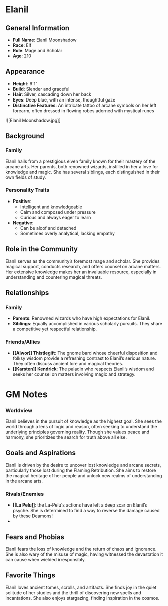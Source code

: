 # Elanil

## General Information
- **Full Name**: Elanil Moonshadow
- **Race**: Elf
- **Role**: Mage and Scholar
- **Age**: 210

## Appearance
- **Height**: 6'1"
- **Build**: Slender and graceful
- **Hair**: Silver, cascading down her back
- **Eyes**: Deep blue, with an intense, thoughtful gaze
- **Distinctive Features**: An intricate tattoo of arcane symbols on her left forearm, often dressed in flowing robes adorned with mystical runes

![[Elanil Moonshadow.jpg]]

## Background

### Family
Elanil hails from a prestigious elven family known for their mastery of the arcane arts. Her parents, both renowned wizards, instilled in her a love for knowledge and magic. She has several siblings, each distinguished in their own fields of study.

### Personality Traits
- **Positive**:
  - Intelligent and knowledgeable
  - Calm and composed under pressure
  - Curious and always eager to learn
- **Negative**:
  - Can be aloof and detached
  - Sometimes overly analytical, lacking empathy

## Role in the Community
Elanil serves as the community’s foremost mage and scholar. She provides magical support, conducts research, and offers counsel on arcane matters. Her extensive knowledge makes her an invaluable resource, especially in understanding and countering magical threats.

## Relationships

### Family
- **Parents**: Renowned wizards who have high expectations for Elanil.
- **Siblings**: Equally accomplished in various scholarly pursuits. They share a competitive yet respectful relationship.

### Friends/Allies
- **[[Alwor]] Thistlegift**: The gnome bard whose cheerful disposition and folksy wisdom provide a refreshing contrast to Elanil’s serious nature. They often discuss ancient lore and magical theories.
- **[[Karsten]] Kendrick**: The paladin who respects Elanil’s wisdom and seeks her counsel on matters involving magic and strategy.

# GM Notes
### Worldview
Elanil believes in the pursuit of knowledge as the highest goal. She sees the world through a lens of logic and reason, often seeking to understand the underlying principles governing reality. Though she values peace and harmony, she prioritizes the search for truth above all else.

## Goals and Aspirations
Elanil is driven by the desire to uncover lost knowledge and arcane secrets, particularly those lost during the Flaming Retribution. She aims to restore the magical heritage of her people and unlock new realms of understanding in the arcane arts.

### Rivals/Enemies
- **[[La Pelu]]**: the La-Pelu's actions have left a deep scar on Elanil’s psyche. She is determined to find a way to reverse the damage caused by these Deamons!
- 
## Fears and Phobias
Elanil fears the loss of knowledge and the return of chaos and ignorance. She is also wary of the misuse of magic, having witnessed the devastation it can cause when wielded irresponsibly.

## Favorite Things
Elanil loves ancient tomes, scrolls, and artifacts. She finds joy in the quiet solitude of her studies and the thrill of discovering new spells and incantations. She also enjoys stargazing, finding inspiration in the cosmos.